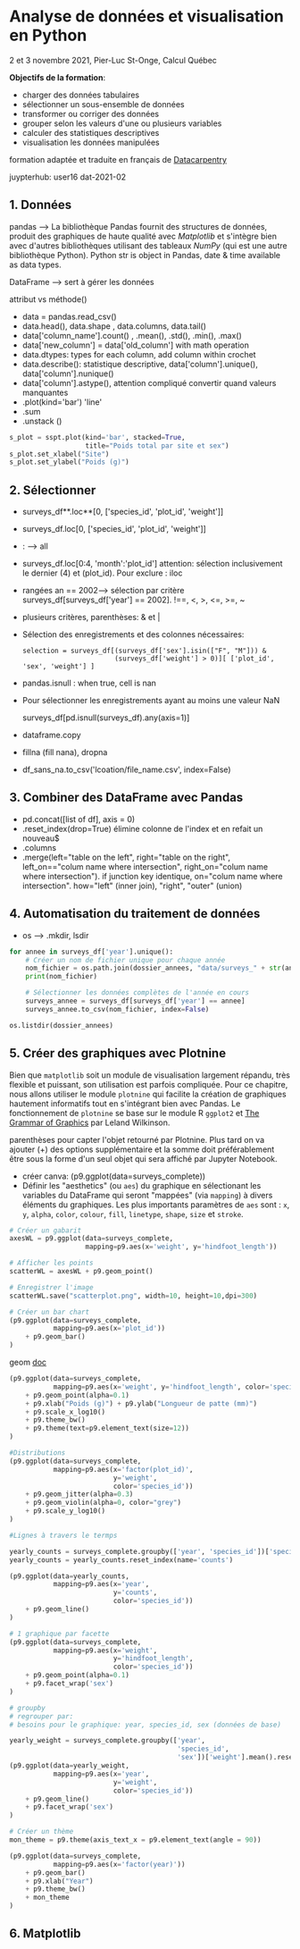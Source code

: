 # Analyse de données et visualisation en Python

2 et 3 novembre 2021, Pier-Luc St-Onge, Calcul Québec

**Objectifs de la formation**:

- charger des données tabulaires
- sélectionner un sous-ensemble de données
- transformer ou corriger des données
- grouper selon les valeurs d'une ou plusieurs variables
- calculer des statistiques descriptives
- visualisation les données manipulées

formation adaptée et traduite en français de [Datacarpentry](https://datacarpentry.org/python-ecology-lesson/)

juypterhub: user16 dat-2021-02

## 1. Données

pandas --> La bibliothèque Pandas fournit des structures de données, produit des graphiques de haute qualité avec *Matplotlib* et s'intègre bien avec d'autres bibliothèques utilisant des tableaux *NumPy* (qui est une autre bibliothèque Python). Python str is object in Pandas, date & time available as data types.

DataFrame --> sert à gérer les données 

attribut <!-- déjà disponible, déjà calculé, il faut juste aller les chercher. Attribut statique--> vs méthode() <!-- doit être calculé et peut contenir des arguments-->

- data = pandas.read_csv()
- data.head(), data.shape <!-- dimensions array []-->, data.columns, data.tail()
- data['column_name'].count() <!-- nb valeurs non nulles-->, .mean(), .std(), .min(), .max()
- data['new_column'] = data['old_column'] with math operation
- data.dtypes: types for each column, add column within crochet
- data.describe(): statistique descriptive, data['column'].unique()<!-- array des valeurs uniques-->, data['column'].nunique() <!-- nb unique-->
- data['column'].astype(), attention compliqué convertir quand valeurs manquantes 
- .plot(kind='bar') 'line'
- .sum
- .unstack () <!-- after a group by de deux propriétés-->

```python
s_plot = sspt.plot(kind='bar', stacked=True,
                   title="Poids total par site et sex")
s_plot.set_xlabel("Site")
s_plot.set_ylabel("Poids (g)")
```



## 2. Sélectionner

- surveys_df**.loc**[0, ['species_id', 'plot_id', 'weight']]

- surveys_df.loc[0, ['species_id', 'plot_id', 'weight']]

- : --> all 

- surveys_df.loc[0:4, 'month':'plot_id']  <!-- use colum names and not colum count--> attention: sélection inclusivement le dernier (4) et (plot_id). Pour exclure : iloc

- rangées an == 2002--> sélection par critère surveys_df[surveys_df['year'] == 2002]. !==, <, >, <=, >=, ~ <!-- inverse d'une sélection-->

- plusieurs critères, parenthèses: & et | 

- Sélection des enregistrements et des colonnes nécessaires:

  ```
  selection = surveys_df[(surveys_df['sex'].isin(["F", "M"])) & 
                         (surveys_df['weight'] > 0)][ ['plot_id', 'sex', 'weight'] ]
  ```

- pandas.isnull : when true, cell is nan

- Pour sélectionner les enregistrements ayant au moins une valeur NaN

  surveys_df[pd.isnull(surveys_df).any(axis=1)]<!-- axis = 1 -> horizontal-->

- dataframe.copy 
- fillna (fill nana), dropna <!-- dataframe avec aucune rangée non définie-->
- df_sans_na.to_csv('lcoation/file_name.csv', index=False)

## 3. Combiner des DataFrame avec Pandas

- pd.concat([list of df], axis = 0) <!-- 0 = vertical-->
- .reset_index(drop=True) élimine colonne de l'index et en refait un nouveau$
- .columns
- .merge(left="table on the left", right="table on the right", left_on=="colum name where intersection", right_on="colum name where intersection"). if junction key identique, on="colum name where intersection". how="left" (inner join), "right", "outer" (union)

## 4. Automatisation du traitement de données

- os --> .mkdir, lsdir

```python
for annee in surveys_df['year'].unique():
    # Créer un nom de fichier unique pour chaque année
    nom_fichier = os.path.join(dossier_annees, "data/surveys_" + str(annee) + ".csv")
    print(nom_fichier)

    # Sélectionner les données complètes de l'année en cours
    surveys_annee = surveys_df[surveys_df['year'] == annee]
    surveys_annee.to_csv(nom_fichier, index=False)

os.listdir(dossier_annees)
```

## 5. Créer des graphiques avec Plotnine

Bien que `matplotlib` soit un module de visualisation  largement répandu, très flexible et puissant, son utilisation est  parfois compliquée. Pour ce chapitre, nous allons utiliser le module `plotnine` qui facilite la création de graphiques hautement informatifs tout en s'intégrant bien avec Pandas. Le fonctionnement de `plotnine` se base sur le module R `ggplot2` et [The Grammar of Graphics](https://link.springer.com/book/10.1007%2F0-387-28695-0) par Leland Wilkinson.

parenthèses pour capter l'objet retourné par Plotnine. Plus tard on va ajouter (+) des options supplémentaire et la somme doit préférablement être sous la forme d'un seul objet qui sera affiché par Jupyter Notebook.

- créer canva: (p9.ggplot(data=surveys_complete))
- Définir les "aesthetics" (ou `aes`) du graphique en sélectionant les variables du DataFrame qui seront "mappées" (via `mapping`) à divers éléments du graphiques. Les plus importants paramètres de `aes` sont : `x`, `y`, `alpha`, `color`, `colour`, `fill`, `linetype`, `shape`, `size` et `stroke`.

```python
# Créer un gabarit
axesWL = p9.ggplot(data=surveys_complete,
                   mapping=p9.aes(x='weight', y='hindfoot_length'))

# Afficher les points
scatterWL = axesWL + p9.geom_point()

# Enregistrer l'image
scatterWL.save("scatterplot.png", width=10, height=10,dpi=300)
```

```python
# Créer un bar chart
(p9.ggplot(data=surveys_complete,
           mapping=p9.aes(x='plot_id'))
    + p9.geom_bar()
)
```

geom [doc](https://plotnine.readthedocs.io/en/stable/api.html#geoms)

```python
(p9.ggplot(data=surveys_complete,
           mapping=p9.aes(x='weight', y='hindfoot_length', color='species_id'))
    + p9.geom_point(alpha=0.1)
    + p9.xlab("Poids (g)") + p9.ylab("Longueur de patte (mm)")
    + p9.scale_x_log10()
    + p9.theme_bw()
    + p9.theme(text=p9.element_text(size=12))
)
```

```python
#Distributions
(p9.ggplot(data=surveys_complete,
           mapping=p9.aes(x='factor(plot_id)',
                          y='weight',
                          color='species_id'))
    + p9.geom_jitter(alpha=0.3)
    + p9.geom_violin(alpha=0, color="grey")
    + p9.scale_y_log10()
)
```

```python
#Lignes à travers le termps

yearly_counts = surveys_complete.groupby(['year', 'species_id'])['species_id'].count()
yearly_counts = yearly_counts.reset_index(name='counts')

(p9.ggplot(data=yearly_counts,
           mapping=p9.aes(x='year',
                          y='counts',
                          color='species_id'))
    + p9.geom_line()
)
```

```python
# 1 graphique par facette
(p9.ggplot(data=surveys_complete,
           mapping=p9.aes(x='weight',
                          y='hindfoot_length',
                          color='species_id'))
    + p9.geom_point(alpha=0.1)
    + p9.facet_wrap('sex')
)

# groupby 
# regrouper par:
# besoins pour le graphique: year, species_id, sex (données de base)

yearly_weight = surveys_complete.groupby(['year',
                                          'species_id',
                                          'sex'])['weight'].mean().reset_index()
(p9.ggplot(data=yearly_weight,
           mapping=p9.aes(x='year',
                          y='weight',
                          color='species_id'))
    + p9.geom_line()
    + p9.facet_wrap('sex')
)
```



```python
# Créer un thème
mon_theme = p9.theme(axis_text_x = p9.element_text(angle = 90))

(p9.ggplot(data=surveys_complete,
           mapping=p9.aes(x='factor(year)'))
    + p9.geom_bar()
    + p9.xlab("Year")
    + p9.theme_bw()
    + mon_theme
)

```



## 6. Matplotlib

